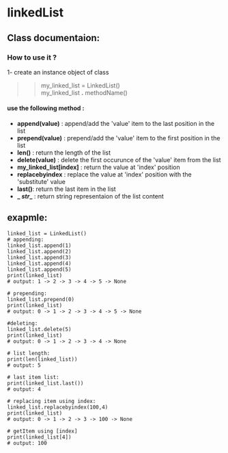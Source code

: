 # linkedList

## Class documentaion:  
### How to use it ?  
1- create an instance object of class 
>> my_linked_list = LinkedList()  
>> my_linked_list **.** methodName()  

#### use the following method :
- **append(value)** : append/add the 'value' item to the last position in the list
- **prepend(value)** : prepend/add the 'value' item to the first position in the list
- **len()** : return the length of the list
- **delete(value)** : delete the first occurunce of the 'value' item from the list 
- **my_linked_list[index]** : return the value at 'index' position
- **replacebyindex** : replace the value at 'index' position with the 'substitute' value
- **last()**: return the last item in the list
- **_ _str__** : return string representaion of the list content

## exapmle:

    linked_list = LinkedList()
    # appending:
    linked_list.append(1)
    linked_list.append(2)
    linked_list.append(3)
    linked_list.append(4)
    linked_list.append(5)
    print(linked_list)
    # output: 1 -> 2 -> 3 -> 4 -> 5 -> None

    # prepending:
    linked_list.prepend(0)
    print(linked_list)
    # output: 0 -> 1 -> 2 -> 3 -> 4 -> 5 -> None

    #deleting:
    linked_list.delete(5)
    print(linked_list)
    # output: 0 -> 1 -> 2 -> 3 -> 4 -> None

    # list length:
    print(len(linked_list))
    # output: 5

    # last item list:
    print(linked_list.last())
    # output: 4

    # replacing item using index:
    linked_list.replacebyindex(100,4)
    print(linked_list)
    # output: 0 -> 1 -> 2 -> 3 -> 100 -> None

    # getItem using [index]
    print(linked_list[4])
    # output: 100